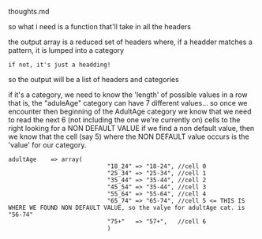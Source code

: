 thoughts.md

so what i need is a function that'll take in all the headers

the output array is a reduced set of headers
	where, if a headder matches a pattern, it is lumped into a category

	if not, it's just a headding!



so the output will be a list of headers and categories

if it's a category, we need to know the 'length' of possible values in a row
	that is, the "aduleAge" category can have 7 different values... so once we encounter then beginning of the AdultAge category
		we know that we need to read the next 6 (not including the one we're currently on) cells to the right looking for a NON DEFAULT VALUE
			if we find a non default value, then we know that the cell (say 5) where the NON DEFAULT value occurs is the 'value' for our category.


	adultAge	=> array(
								"18_24" => "18-24",	//cell 0
								"25_34" => "25-34",	//cell 1
								"35_44" => "35-44",	//cell 2
								"45_54" => "35-44",	//cell 3 
								"55_64" => "55-64",	//cell 4 
								"65_74" => "65-74",	//cell 5 <= THIS IS WHERE WE FOUND NON DEFAULT VALUE, so the valye for adultAge cat. is "56-74" 
								"75+" 	=> "57+",	//cell 6
								)